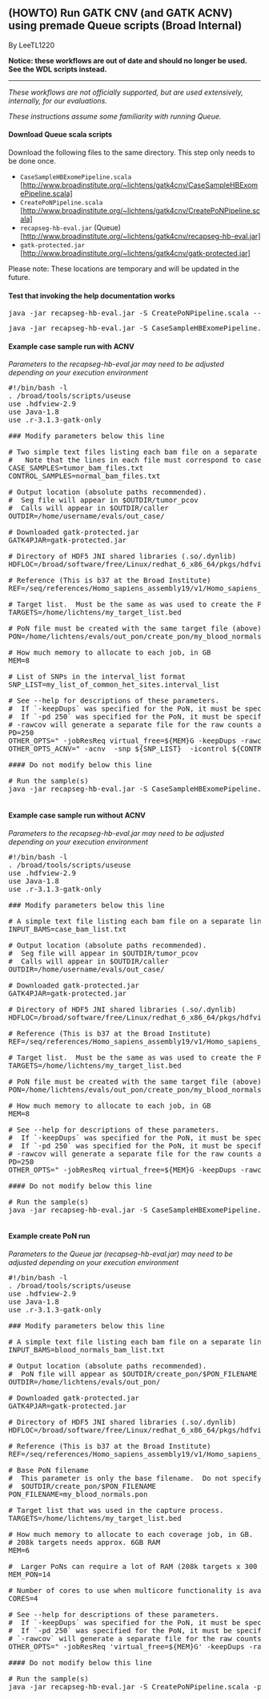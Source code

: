 ## (HOWTO) Run GATK CNV (and GATK ACNV) using premade Queue scripts (Broad Internal)

By LeeTL1220

<p><strong>Notice: these workflows are out of date and should no longer be used. See the WDL scripts instead.</strong></p>

<hr></hr><p><em>These workflows are not officially supported, but are used extensively, internally, for our evaluations.</em></p>

<p><em>These instructions assume some familiarity with running Queue.</em></p>

<h4>Download Queue scala scripts</h4>

<p>Download the following files to the same directory.  This step only needs to be done once.</p>

<ul><li><code class="code codeInline" spellcheck="false">CaseSampleHBExomePipeline.scala</code> [<a href="http://www.broadinstitute.org/~lichtens/gatk4cnv/CaseSampleHBExomePipeline.scala]" rel="nofollow">http://www.broadinstitute.org/~lichtens/gatk4cnv/CaseSampleHBExomePipeline.scala]</a></li>
<li><code class="code codeInline" spellcheck="false">CreatePoNPipeline.scala</code> [<a href="http://www.broadinstitute.org/~lichtens/gatk4cnv/CreatePoNPipeline.scala]" rel="nofollow">http://www.broadinstitute.org/~lichtens/gatk4cnv/CreatePoNPipeline.scala]</a></li>
<li><code class="code codeInline" spellcheck="false">recapseg-hb-eval.jar</code> (Queue) [<a href="http://www.broadinstitute.org/~lichtens/gatk4cnv/recapseg-hb-eval.jar]" rel="nofollow">http://www.broadinstitute.org/~lichtens/gatk4cnv/recapseg-hb-eval.jar]</a></li>
<li><code class="code codeInline" spellcheck="false">gatk-protected.jar</code> [<a href="http://www.broadinstitute.org/~lichtens/gatk4cnv/gatk-protected.jar]" rel="nofollow">http://www.broadinstitute.org/~lichtens/gatk4cnv/gatk-protected.jar]</a></li>
</ul><p>Please note:  These locations are temporary and will be updated in the future.</p>

<h4>Test that invoking the help documentation works</h4>

<pre class="code codeBlock" spellcheck="false">java -jar recapseg-hb-eval.jar -S CreatePoNPipeline.scala --help
</pre>

<pre class="code codeBlock" spellcheck="false">java -jar recapseg-hb-eval.jar -S CaseSampleHBExomePipeline.scala --help
</pre>

<h4>Example case sample run with ACNV</h4>

<p><em>Parameters to the recapseg-hb-eval.jar may need to be adjusted depending on your execution environment</em></p>

<pre class="code codeBlock" spellcheck="false">#!/bin/bash -l
. /broad/tools/scripts/useuse
use .hdfview-2.9
use Java-1.8
use .r-3.1.3-gatk-only

### Modify parameters below this line

# Two simple text files listing each bam file on a separate line
#   Note that the lines in each file must correspond to case-control pairs.
CASE_SAMPLES=tumor_bam_files.txt
CONTROL_SAMPLES=normal_bam_files.txt

# Output location (absolute paths recommended).  
#  Seg file will appear in $OUTDIR/tumor_pcov
#  Calls will appear in $OUTDIR/caller
OUTDIR=/home/username/evals/out_case/

# Downloaded gatk-protected.jar
GATK4PJAR=gatk-protected.jar

# Directory of HDF5 JNI shared libraries (.so/.dynlib)
HDFLOC=/broad/software/free/Linux/redhat_6_x86_64/pkgs/hdfview_2.9/HDFView/lib/linux/

# Reference (This is b37 at the Broad Institute)
REF=/seq/references/Homo_sapiens_assembly19/v1/Homo_sapiens_assembly19.fasta

# Target list.  Must be the same as was used to create the PoN.
TARGETS=/home/lichtens/my_target_list.bed

# PoN file must be created with the same target file (above) and settings.
PON=/home/lichtens/evals/out_pon/create_pon/my_blood_normals.pon

# How much memory to allocate to each job, in GB
MEM=8

# List of SNPs in the interval_list format
SNP_LIST=my_list_of_common_het_sites.interval_list

# See --help for descriptions of these parameters.  
#  If `-keepDups` was specified for the PoN, it must be specified for case samples as well.
#  If `-pd 250` was specified for the PoN, it must be specified for case samples as well.
# -rawcov will generate a separate file for the raw counts as a separate process.
PD=250
OTHER_OPTS=" -jobResReq virtual_free=${MEM}G -keepDups -rawcov -jobQueue gsa -pd ${PD} -noWt "
OTHER_OPTS_ACNV=" -acnv  -snp ${SNP_LIST}  -icontrol ${CONTROL_SAMPLES} "

#### Do not modify below this line

# Run the sample(s)
java -jar recapseg-hb-eval.jar -S CaseSampleHBExomePipeline.scala -mem ${MEM} -pon ${PON} -i ${CASE_SAMPLES} -o ${OUTDIR} -gatk4pjar ${HBJAR} -r ${REF} -L ${TARGETS} -qsub -run -logDir ${OUTDIR} -hvl ${HDFLOC} -Z ${Z} ${OTHER_OPTS} ${OTHER_OPTS_ACNV}

</pre>

<h4>Example case sample run without ACNV</h4>

<p><em>Parameters to the recapseg-hb-eval.jar may need to be adjusted depending on your execution environment</em></p>

<pre class="code codeBlock" spellcheck="false">#!/bin/bash -l
. /broad/tools/scripts/useuse
use .hdfview-2.9
use Java-1.8
use .r-3.1.3-gatk-only

### Modify parameters below this line

# A simple text file listing each bam file on a separate line
INPUT_BAMS=case_bam_list.txt

# Output location (absolute paths recommended).  
#  Seg file will appear in $OUTDIR/tumor_pcov
#  Calls will appear in $OUTDIR/caller
OUTDIR=/home/username/evals/out_case/

# Downloaded gatk-protected.jar
GATK4PJAR=gatk-protected.jar

# Directory of HDF5 JNI shared libraries (.so/.dynlib)
HDFLOC=/broad/software/free/Linux/redhat_6_x86_64/pkgs/hdfview_2.9/HDFView/lib/linux/

# Reference (This is b37 at the Broad Institute)
REF=/seq/references/Homo_sapiens_assembly19/v1/Homo_sapiens_assembly19.fasta

# Target list.  Must be the same as was used to create the PoN.
TARGETS=/home/lichtens/my_target_list.bed

# PoN file must be created with the same target file (above) and settings.
PON=/home/lichtens/evals/out_pon/create_pon/my_blood_normals.pon

# How much memory to allocate to each job, in GB
MEM=8

# See --help for descriptions of these parameters.  
#  If `-keepDups` was specified for the PoN, it must be specified for case samples as well.
#  If `-pd 250` was specified for the PoN, it must be specified for case samples as well.
# -rawcov will generate a separate file for the raw counts as a separate process.
PD=250
OTHER_OPTS=" -jobResReq virtual_free=${MEM}G -keepDups -rawcov -jobQueue gsa -pd ${PD} -noWt "

#### Do not modify below this line

# Run the sample(s)
java -jar recapseg-hb-eval.jar -S CaseSampleHBExomePipeline.scala -mem ${MEM} -pon ${PON} -i ${INPUT_BAMS} -o ${OUTDIR} -hbJar ${GATK4PJAR} -r ${REF} -L ${TARGETS} -qsub -run -logDir ${OUTDIR} -hvl ${HDFLOC} ${OTHER_OPTS}

</pre>

<h4>Example create PoN run</h4>

<p><em>Parameters to the Queue jar (recapseg-hb-eval.jar) may need to be adjusted depending on your execution environment</em></p>

<pre class="code codeBlock" spellcheck="false">#!/bin/bash -l
. /broad/tools/scripts/useuse
use .hdfview-2.9
use Java-1.8
use .r-3.1.3-gatk-only

### Modify parameters below this line

# A simple text file listing each bam file on a separate line
INPUT_BAMS=blood_normals_bam_list.txt

# Output location (absolute paths recommended).  
#  PoN file will appear as $OUTDIR/create_pon/$PON_FILENAME
OUTDIR=/home/lichtens/evals/out_pon/

# Downloaded gatk-protected.jar
GATK4PJAR=gatk-protected.jar

# Directory of HDF5 JNI shared libraries (.so/.dynlib)
HDFLOC=/broad/software/free/Linux/redhat_6_x86_64/pkgs/hdfview_2.9/HDFView/lib/linux/

# Reference (This is b37 at the Broad Institute)
REF=/seq/references/Homo_sapiens_assembly19/v1/Homo_sapiens_assembly19.fasta

# Base PoN filename
#  This parameter is only the base filename.  Do not specify a directory.  This file will appear as
#  $OUTDIR/create_pon/$PON_FILENAME
PON_FILENAME=my_blood_normals.pon

# Target list that was used in the capture process.
TARGETS=/home/lichtens/my_target_list.bed

# How much memory to allocate to each coverage job, in GB.  
# 208k targets needs approx. 6GB RAM
MEM=6

#  Larger PoNs can require a lot of RAM (208k targets x 300 samples needs approx. 14GB RAM)
MEM_PON=14

# Number of cores to use when multicore functionality is available.
CORES=4

# See --help for descriptions of these parameters.  
#  If `-keepDups` was specified for the PoN, it must be specified for case samples as well.
#  If `-pd 250` was specified for the PoN, it must be specified for case samples as well.
# `-rawcov` will generate a separate file for the raw counts as a separate process.
OTHER_OPTS=" -jobResReq 'virtual_free=${MEM}G' -keepDups -rawcov -jobQueue gsa -pd 250 -sparkMaster 'local[${CORES}]' "

#### Do not modify below this line

# Run the sample(s)
java -jar recapseg-hb-eval.jar -S CreatePoNPipeline.scala -pon ${PON} -i ${IN} -o ${OUTDIR} -gatk4pjar ${HBJAR} -r ${REF} -L ${TARGETS} -qsub -run -logDir ${OUTDIR} -hvl ${HDFLOC} -mem ${MEM} -mem_pon ${MEM_PON}  ${OTHER_OPTS}

</pre>
